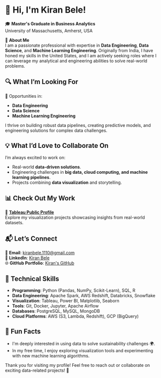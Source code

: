 
# 👋 Hi, I'm Kiran Bele!

🎓 **Master's Graduate in Business Analytics**  
University of Massachusetts, Amherst, USA

🌟 **About Me**  
I am a passionate professional with expertise in **Data Engineering**, **Data Science**, and **Machine Learning Engineering**. Originally from India, I have honed my skills in the United States, and I am actively seeking roles where I can leverage my analytical and engineering abilities to solve real-world problems.

## 🔍 **What I’m Looking For**  
💼 Opportunities in:
- **Data Engineering**
- **Data Science**
- **Machine Learning Engineering**

I thrive on building robust data pipelines, creating predictive models, and engineering solutions for complex data challenges.

## 💡 **What I’d Love to Collaborate On**
I’m always excited to work on:
- Real-world **data-driven solutions**.
- Engineering challenges in **big data, cloud computing, and machine learning pipelines**.
- Projects combining **data visualization** and storytelling.

## 📊 **Check Out My Work**
🎨 [**Tableau Public Profile**](https://public.tableau.com/app/profile/kiran.bele/vizzes)  
Explore my visualization projects showcasing insights from real-world datasets.

## 📬 **Let’s Connect**
📧 **Email**: [kiranbele.1110@gmail.com](mailto:kiranbele.1110@gmail.com)  
💼 **LinkedIn**: [Kiran Bele](https://www.linkedin.com/in/kiran-bele/)  
🌐 **GitHub Portfolio**: [Kiran's GitHub](https://github.com/kiranbele11)

## 🔧 **Technical Skills**
- **Programming**: Python (Pandas, NumPy, Scikit-Learn), SQL, R
- **Data Engineering**: Apache Spark, AWS Redshift, Databricks, Snowflake
- **Visualization**: Tableau, Power BI, Matplotlib, Seaborn
- **Tools**: Git, Docker, Jupyter, Apache Airflow
- **Databases**: PostgreSQL, MySQL, MongoDB
- **Cloud Platforms**: AWS (S3, Lambda, Redshift), GCP (BigQuery)

## 🌱 **Fun Facts**
- I'm deeply interested in using data to solve sustainability challenges 🌍.
- In my free time, I enjoy exploring visualization tools and experimenting with new machine learning algorithms.

Thank you for visiting my profile! Feel free to reach out or collaborate on exciting data-related projects! 🚀
